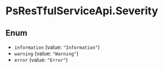 # PsResTfulServiceApi.Severity

## Enum

* `information` (value: `"Information"`)
* `warning` (value: `"Warning"`)
* `error` (value: `"Error"`)
